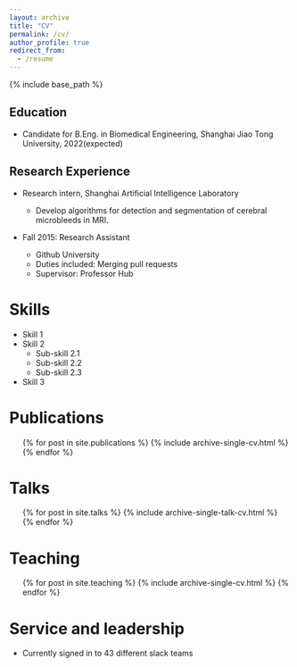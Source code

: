 ```yaml
---
layout: archive
title: "CV"
permalink: /cv/
author_profile: true
redirect_from:
  - /resume
---
```


{% include base_path %}

## Education
* Candidate for B.Eng. in Biomedical Engineering, Shanghai Jiao Tong University, 2022(expected)

## Research Experience
* Research intern, Shanghai Artificial Intelligence Laboratory
  * Develop algorithms for detection and segmentation of cerebral microbleeds in MRI.

* Fall 2015: Research Assistant
  * Github University
  * Duties included: Merging pull requests
  * Supervisor: Professor Hub
  
Skills
======
* Skill 1
* Skill 2
  * Sub-skill 2.1
  * Sub-skill 2.2
  * Sub-skill 2.3
* Skill 3

Publications
======
  <ul>{% for post in site.publications %}
    {% include archive-single-cv.html %}
  {% endfor %}</ul>
  
Talks
======
  <ul>{% for post in site.talks %}
    {% include archive-single-talk-cv.html %}
  {% endfor %}</ul>
  
Teaching
======
  <ul>{% for post in site.teaching %}
    {% include archive-single-cv.html %}
  {% endfor %}</ul>
  
Service and leadership
======
* Currently signed in to 43 different slack teams
